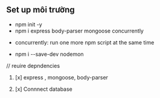 ## Set up môi trường 
* npm init -y
* npm i express body-parser mongoose concurrently 

- concurrently: run one more npm script at the same time
 
* npm i --save-dev nodemon 

// reuire depndencies
1. [x] express , mongoose, body-parser

2. [x] Connnect database

